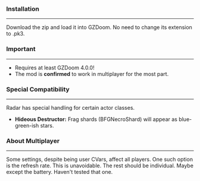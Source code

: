 ### Installation
---
Download the zip and load it into GZDoom. No need to change its extension to .pk3.

### Important
---
- Requires at least GZDoom 4.0.0!
- The mod is **confirmed** to work in multiplayer for the most part.

### Special Compatibility
---
Radar has special handling for certain actor classes.
- **Hideous Destructor:** Frag shards (BFGNecroShard) will appear as blue-green-ish stars.

### About Multiplayer
---
Some settings, despite being user CVars, affect all players. One such option is the refresh rate. This is unavoidable. The rest should be individual. Maybe except the battery. Haven't tested that one.